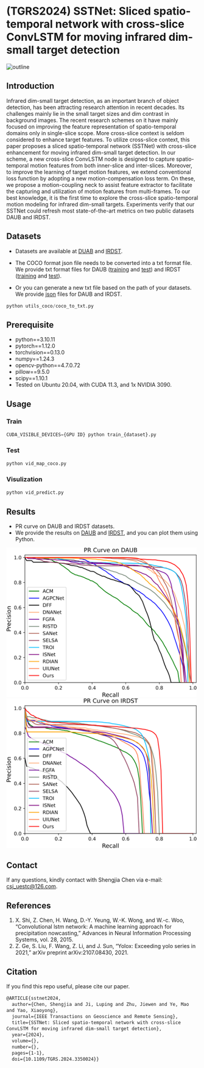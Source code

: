 # (TGRS2024) SSTNet: Sliced spatio-temporal network with cross-slice ConvLSTM for moving infrared dim-small target detection

![outline](./readme/method.png)

## Introduction
Infrared dim-small target detection, as an important branch of object detection, has been attracting research attention in recent decades. Its challenges mainly lie in the small target sizes and dim contrast in background images. The recent research schemes on it have mainly focused on improving the feature representation of spatio-temporal domains only in single-slice scope. More cross-slice context is seldom considered to enhance target features. To utilize cross-slice context, this paper proposes a sliced spatio-temporal network (SSTNet) with cross-slice enhancement for moving infrared dim-small target detection. In our scheme, a new cross-slice ConvLSTM node is designed to capture spatio-temporal motion features from both inner-slice and inter-slices. Moreover, to improve the learning of target motion features, we extend conventional loss function by adopting a new motion-compensation loss term. On these, we propose a motion-coupling neck to assist feature extractor to facilitate the capturing and utilization of motion features from multi-frames. To our best knowledge, it is the first time to explore the cross-slice spatio-temporal motion modeling for infrared dim-small targets. Experiments verify that our SSTNet could refresh most state-of-the-art metrics on two public datasets DAUB and IRDST.



## Datasets

- Datasets are available at [DUAB](https://www.scidb.cn/en/detail?dataSetId=720626420933459968) and [IRDST](https://xzbai.buaa.edu.cn/datasets.html).


- The COCO format json file needs to be converted into a txt format file. We provide txt format files for DAUB ([training](./coco_train_DAUB.txt) and [test](./coco_val_DAUB.txt)) and IRDST  ([training](./coco_train_IRDST.txt) and [test](./coco_val_IRDST.txt)).
- Or you can generate a new txt file based on the path of your datasets. We provide [json](./json) files for DAUB and IRDST.
``` python 
python utils_coco/coco_to_txt.py
```


## Prerequisite

* python==3.10.11
* pytorch==1.12.0
* torchvision==0.13.0
* numpy==1.24.3
* opencv-python==4.7.0.72
* pillow==9.5.0
* scipy==1.10.1
* Tested on Ubuntu 20.04, with CUDA 11.3, and 1x NVIDIA 3090.


## Usage

### Train
```python
CUDA_VISIBLE_DEVICES={GPU ID} python train_{dataset}.py
```

### Test
```python
python vid_map_coco.py
```

### Visulization
```python
python vid_predict.py
```

## Results

- PR curve on DAUB and IRDST datasets.
- We provide the results on [DAUB](./readme/DAUB_results) and [IRDST](./readme/IRDST_results), and you can plot them using Python.

<img src="/readme/PR1.png" width="500px">
<img src="/readme/PR2.png" width="500px">

## Contact
If any questions, kindly contact with Shengjia Chen via e-mail: csj_uestc@126.com.

## References
1. X. Shi, Z. Chen, H. Wang, D.-Y. Yeung, W.-K. Wong, and W.-c. Woo, “Convolutional lstm network: A machine learning approach for precipitation nowcasting,” Advances in Neural Information Processing Systems, vol. 28, 2015.
2. Z. Ge, S. Liu, F. Wang, Z. Li, and J. Sun, “Yolox: Exceeding yolo series in 2021,” arXiv preprint arXiv:2107.08430, 2021.

## Citation

If you find this repo useful, please cite our paper. 

```
@ARTICLE{sstnet2024,
  author={Chen, Shengjia and Ji, Luping and Zhu, Jiewen and Ye, Mao and Yao, Xiaoyong},
  journal={IEEE Transactions on Geoscience and Remote Sensing}, 
  title={SSTNet: Sliced spatio-temporal network with cross-slice ConvLSTM for moving infrared dim-small target detection}, 
  year={2024},
  volume={},
  number={},
  pages={1-1},
  doi={10.1109/TGRS.2024.3350024}}
  
```




